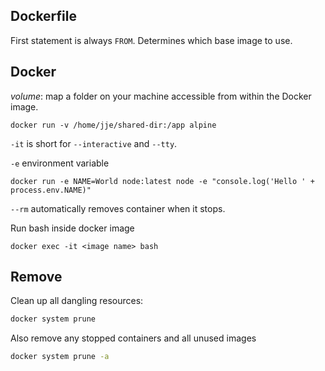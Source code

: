 
## Dockerfile

First statement is always `FROM`. Determines which base image to use.

## Docker

_volume_: map a folder on your machine accessible from within the Docker image.

```
docker run -v /home/jje/shared-dir:/app alpine
```

`-it` is short for `--interactive` and `--tty`.

`-e` environment variable

```
docker run -e NAME=World node:latest node -e "console.log('Hello ' + process.env.NAME)"
```

`--rm` automatically removes container when it stops.


Run bash inside docker image

```
docker exec -it <image name> bash
```

## Remove

Clean up all dangling resources:

```bash
docker system prune
```

Also remove any stopped containers and all unused images

```bash
docker system prune -a
```
